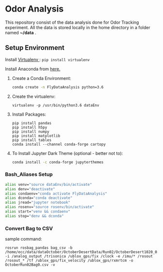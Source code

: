 # Odor Analysis
This repository consist of the data analysis done for Odor Tracking experiment. All the data is stored locally in the home directory in a folder named **~/data** .

## Setup Environment

Install <a href = "https://docs.python-guide.org/dev/virtualenvs/"> Virtualenv </a>: ```pip install virtualenv```<br/>

Install Anaconda from <a href = "https://docs.anaconda.com/anaconda/install/linux/">here. </a>



1. Create a Conda Environment:  

   ```bash
   conda create -n FlyDataAnalysis python=3.6  
   ```
2. Create the virtualenv:

    ```
   virtualenv -p /usr/bin/python3.6 dataEnv  
   ```
  
3. Install Packages:

   ```
   pip install pandas
   pip install h5py
   pip install numpy
   pip install matplotlib
   pip install tables
   conda install --channel conda-forge cartopy  
   ``` 

4. To Install Jupyter Dark Theme (optional - better not to):

   ```bash
   conda install -c conda-forge jupyterthemes 
   ```


### Bash_Aliases Setup
```bash
alias venv="source dataEnv/bin/activate"
alias denv="deactivate"
alias condaenv="conda activate FlyDataAnalysis"
alias dconda="conda deactivate"
alias jread="jupyter notebook"
alias rosenv="source rosenv/bin/activate"
alias start="venv && condaenv"
alias stop="denv && dconda"
```

### Convert Bag to CSV
sample command:
```
rosrun rosbag_pandas bag_csv -b /home/ecc/data/dataOctober/OctoberDesertData/Run02/OctoberDesert1020_0.bag -i /analog_output /trisonica /ublox_gps/fix /clock -e /imu/* /rosout /rosout_* /tf /ublox_gps/fix_velocity /ublox_gps/rxmrtcm -o OctoberRun02Bag0.csv -v
```
